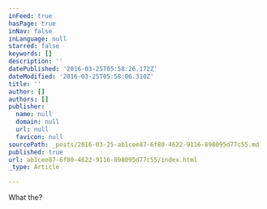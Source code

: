 ```yaml
---
inFeed: true
hasPage: true
inNav: false
inLanguage: null
starred: false
keywords: []
description: ''
datePublished: '2016-03-25T05:58:26.172Z'
dateModified: '2016-03-25T05:58:06.310Z'
title: ''
author: []
authors: []
publisher:
  name: null
  domain: null
  url: null
  favicon: null
sourcePath: _posts/2016-03-25-ab1cee87-6f80-4622-9116-898095d77c55.md
published: true
url: ab1cee87-6f80-4622-9116-898095d77c55/index.html
_type: Article

---
```

What the?